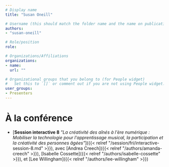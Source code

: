 ```yaml
---
# Display name
title: "Susan Oneill"

# Username (this should match the folder name and the name on publications)
authors:
- "susan-oneill"

# Role/position
role:

# Organizations/Affiliations
organizations:
- name: 
  url: ""

# Organizational groups that you belong to (for People widget)
#   Set this to `[]` or comment out if you are not using People widget.
user_groups:
- Presenters
---
```


<!-- 
# À propos

Elit exercitation eu occaecat velit ad. 
-->

# À la conférence

- [**Session interactive 8** *"La créativité des aînés à l'ère numérique : Mobiliser la technologie pour l'apprentissage musical, la participation et la créativité des personnes âgées"*]({{< relref "/session/fri/interactive-session-8.md" >}}), avec [Andrea Creech]({{< relref "/authors/amanda-creech" >}}), [Isabelle Cossette]({{< relref "/authors/isabelle-cossette" >}}), et [Lee Willingham]({{< relref "/authors/lee-willingham" >}})